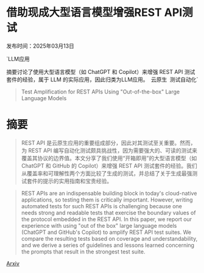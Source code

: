 # 借助现成大型语言模型增强REST API测试

发布时间：2025年03月13日

`LLM应用

摘要讨论了使用大型语言模型（如 ChatGPT 和 Copilot）来增强 REST API 测试套件的经验，属于 LLM 的实际应用，因此归类为LLM应用。` `云原生` `测试自动化`

> Test Amplification for REST APIs Using "Out-of-the-box" Large Language Models

# 摘要

> REST API 是云原生应用的重要组成部分，因此对其测试至关重要。然而，为 REST API 编写自动化测试颇具挑战性，因为需要强大的、可读的测试来覆盖其协议的边界值。本文分享了我们使用“开箱即用”的大型语言模型（如 ChatGPT 和 GitHub 的 Copilot）来增强 REST API 测试套件的经验。我们从覆盖率和可理解性两个方面比较了生成的测试，并总结了关于生成最强测试套件的提示的实用指南和宝贵经验。

> REST APIs are an indispensable building block in today's cloud-native applications, so testing them is critically important. However, writing automated tests for such REST APIs is challenging because one needs strong and readable tests that exercise the boundary values of the protocol embedded in the REST API. In this paper, we report our experience with using "out of the box" large language models (ChatGPT and GitHub's Copilot) to amplify REST API test suites. We compare the resulting tests based on coverage and understandability, and we derive a series of guidelines and lessons learned concerning the prompts that result in the strongest test suite.

[Arxiv](https://arxiv.org/abs/2503.10306)